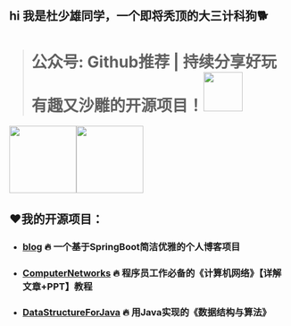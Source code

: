  ## hi 我是杜少雄同学，一个即将秃顶的大三计科狗🐕
 > # 公众号: Github推荐 | 持续分享好玩有趣又沙雕的开源项目！<img height="70px" src="https://gitee.com/ShaoxiongDu/imageBed/raw/master/GithubQR.jpg" />

<img height="120px" src="https://github-readme-stats.vercel.app/api?username=shaoxiongdu&hide_border=false&hide_title=true&show_icons=true&include_all_commits=true&count_private=true&theme=buefy&locale=cn&line_height=20" /><img height="120px" src="https://github-readme-stats.vercel.app/api/top-langs/?hide_title=true&username=shaoxiongdu&hide_border=false&line_height=20&theme=flag-india&layout=compact&locale=cn" />
## ❤我的开源项目：
- ### [blog](https://github.com/shaoxiongdu/blog) 🔥 一个基于SpringBoot简洁优雅的个人博客项目
- ### [ComputerNetworks](https://github.com/shaoxiongdu/ComputerNetworks) 🔥 程序员工作必备的《计算机网络》【详解文章+PPT】教程
- ### [DataStructureForJava](https://github.com/shaoxiongdu/DataStructureForJava) 🔥 用Java实现的《数据结构与算法》
